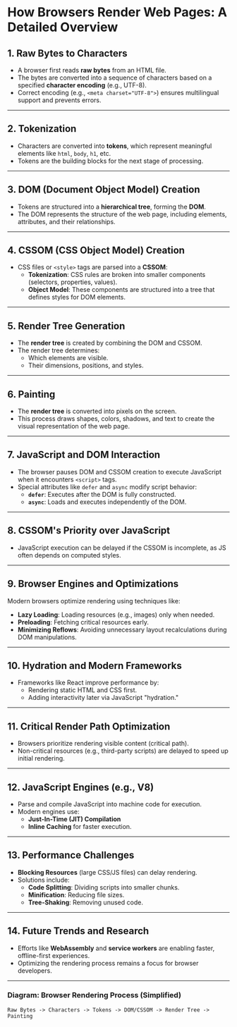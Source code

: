 # How Browsers Render Web Pages: A Detailed Overview

## 1. Raw Bytes to Characters
- A browser first reads **raw bytes** from an HTML file.  
- The bytes are converted into a sequence of characters based on a specified **character encoding** (e.g., UTF-8).  
- Correct encoding (e.g., `<meta charset="UTF-8">`) ensures multilingual support and prevents errors.

---

## 2. Tokenization
- Characters are converted into **tokens**, which represent meaningful elements like `html`, `body`, `h1`, etc.  
- Tokens are the building blocks for the next stage of processing.

---

## 3. DOM (Document Object Model) Creation
- Tokens are structured into a **hierarchical tree**, forming the **DOM**.  
- The DOM represents the structure of the web page, including elements, attributes, and their relationships.

---

## 4. CSSOM (CSS Object Model) Creation
- CSS files or `<style>` tags are parsed into a **CSSOM**:  
  - **Tokenization**: CSS rules are broken into smaller components (selectors, properties, values).  
  - **Object Model**: These components are structured into a tree that defines styles for DOM elements.

---

## 5. Render Tree Generation
- The **render tree** is created by combining the DOM and CSSOM.  
- The render tree determines:  
  - Which elements are visible.  
  - Their dimensions, positions, and styles.  

---

## 6. Painting
- The **render tree** is converted into pixels on the screen.  
- This process draws shapes, colors, shadows, and text to create the visual representation of the web page.

---

## 7. JavaScript and DOM Interaction
- The browser pauses DOM and CSSOM creation to execute JavaScript when it encounters `<script>` tags.  
- Special attributes like `defer` and `async` modify script behavior:  
  - **`defer`**: Executes after the DOM is fully constructed.  
  - **`async`**: Loads and executes independently of the DOM.

---

## 8. CSSOM's Priority over JavaScript
- JavaScript execution can be delayed if the CSSOM is incomplete, as JS often depends on computed styles.  

---

## 9. Browser Engines and Optimizations
Modern browsers optimize rendering using techniques like:  
- **Lazy Loading**: Loading resources (e.g., images) only when needed.  
- **Preloading**: Fetching critical resources early.  
- **Minimizing Reflows**: Avoiding unnecessary layout recalculations during DOM manipulations.

---

## 10. Hydration and Modern Frameworks
- Frameworks like React improve performance by:  
  - Rendering static HTML and CSS first.  
  - Adding interactivity later via JavaScript "hydration."

---

## 11. Critical Render Path Optimization
- Browsers prioritize rendering visible content (critical path).  
- Non-critical resources (e.g., third-party scripts) are delayed to speed up initial rendering.

---

## 12. JavaScript Engines (e.g., V8)
- Parse and compile JavaScript into machine code for execution.  
- Modern engines use:  
  - **Just-In-Time (JIT) Compilation**  
  - **Inline Caching** for faster execution.

---

## 13. Performance Challenges
- **Blocking Resources** (large CSS/JS files) can delay rendering.  
- Solutions include:  
  - **Code Splitting**: Dividing scripts into smaller chunks.  
  - **Minification**: Reducing file sizes.  
  - **Tree-Shaking**: Removing unused code.

---

## 14. Future Trends and Research
- Efforts like **WebAssembly** and **service workers** are enabling faster, offline-first experiences.  
- Optimizing the rendering process remains a focus for browser developers.

---

### Diagram: Browser Rendering Process (Simplified)

```text
Raw Bytes -> Characters -> Tokens -> DOM/CSSOM -> Render Tree -> Painting
